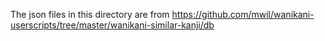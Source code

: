 The json files in this directory are from
https://github.com/mwil/wanikani-userscripts/tree/master/wanikani-similar-kanji/db

